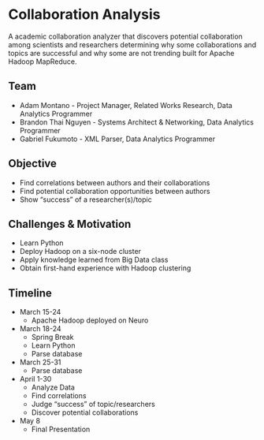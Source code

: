 # Collaboration Analysis
A academic collaboration analyzer that discovers potential collaboration among scientists and researchers determining why some collaborations and topics are successful and why some are not trending built for Apache Hadoop MapReduce.

## Team
* Adam Montano - Project Manager, Related Works Research, Data Analytics Programmer
* Brandon Thai Nguyen - Systems Architect & Networking, Data Analytics Programmer
* Gabriel Fukumoto - XML Parser, Data Analytics Programmer

## Objective
* Find correlations between authors and their collaborations
* Find potential collaboration opportunities between authors
* Show “success” of a researcher(s)/topic

## Challenges & Motivation
* Learn Python
* Deploy Hadoop on a six-node cluster
* Apply knowledge learned from Big Data class
* Obtain first-hand experience with Hadoop clustering


## Timeline
* March 15-24
  * Apache Hadoop deployed on Neuro
* March 18-24
  * Spring Break
  * Learn Python
  * Parse database
* March 25-31
  * Parse database
* April 1-30
  * Analyze Data
  * Find correlations
  * Judge “success” of topic/researchers
  * Discover potential collaborations
* May 8
  * Final Presentation
